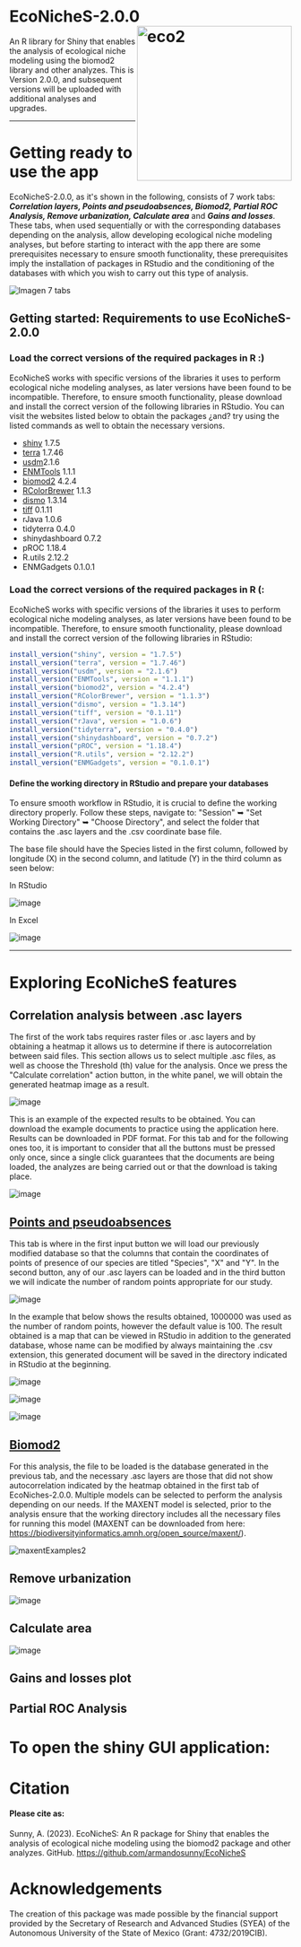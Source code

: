 # EcoNicheS-2.0.0 <img src="https://user-images.githubusercontent.com/25662791/244543343-ac0a9b00-a873-469d-ac33-4b49cba48a90.png" referrerpolicy="no-referrer" alt="eco2" align="right" height="276" />
An R library for Shiny that enables the analysis of ecological niche modeling using the biomod2 library and other analyzes. This is Version 2.0.0, and subsequent versions will be uploaded with additional analyses and upgrades. 

-----
# Getting ready to use the app
EcoNicheS-2.0.0, as it's shown in the following, consists of 7 work tabs: **_Correlation layers, Points and pseudoabsences, Biomod2, Partial ROC Analysis, Remove urbanization, Calculate area_** and **_Gains and losses_**. These tabs, when used sequentially or with the corresponding databases depending on the analysis, allow developing ecological niche modeling analyses, but before starting to interact with the app there are some prerequisites necessary to ensure smooth functionality, these prerequisites imply the installation of packages in RStudio and the conditioning of the databases with which you wish to carry out this type of analysis.

![Imagen 7 tabs](https://github.com/armandosunny/EcoNicheS-2.0.0/assets/25662791/07ac590c-b74a-4d92-8e4f-f30d71f9c6af)

## Getting started: Requirements to use EcoNicheS-2.0.0

### Load the correct versions of the required packages in R :)
EcoNicheS works with specific versions of the libraries it uses to perform ecological niche modeling analyses, as later versions have been found to be incompatible. Therefore, to ensure smooth functionality, please download and install the correct version of the following libraries in RStudio. You can visit the websites listed below to obtain the packages ¿and? try using the listed commands as well to obtain the necessary versions.

- [shiny](https://www.r-project.org/nosvn/pandoc/shiny.html) 1.7.5
- [terra](https://github.com/rspatial/terra) 1.7.46
- [usdm](https://rdrr.io/rforge/usdm/)2.1.6
- [ENMTools](https://github.com/danlwarren/ENMTools) 1.1.1
- [biomod2](http://cran.nexr.com/web/packages/ENMeval/vignettes/ENMeval-vignette.html) 4.2.4
- [RColorBrewer](https://rdrr.io/cran/RColorBrewer/) 1.1.3
- [dismo](https://github.com/rspatial/dismo) 1.3.14
- [tiff](https://cran.r-project.org/web/packages/tiff/index.html) 0.1.11
- rJava 1.0.6
- tidyterra 0.4.0
- shinydashboard 0.7.2
- pROC 1.18.4
- R.utils 2.12.2
- ENMGadgets 0.1.0.1

### Load the correct versions of the required packages in R (:
EcoNicheS works with specific versions of the libraries it uses to perform ecological niche modeling analyses, as later versions have been found to be incompatible. Therefore, to ensure smooth functionality, please download and install the correct version of the following libraries in RStudio:

``` r
install_version("shiny", version = "1.7.5")
install_version("terra", version = "1.7.46")
install_version("usdm", version = "2.1.6")
install_version("ENMTools", version = "1.1.1")	
install_version("biomod2", version = "4.2.4")
install_version("RColorBrewer", version = "1.1.3")
install_version("dismo", version = "1.3.14")
install_version("tiff", version = "0.1.11")
install_version("rJava", version = "1.0.6")
install_version("tidyterra", version = "0.4.0")
install_version("shinydashboard", version = "0.7.2")
install_version("pROC", version = "1.18.4")
install_version("R.utils", version = "2.12.2")
install_version("ENMGadgets", version = "0.1.0.1")
```

#### Define the working directory in RStudio and prepare your databases

To ensure smooth workflow in RStudio, it is crucial to define the working directory properly. Follow these steps, navigate to: "Session" ➥ "Set Working Directory" ➥ "Choose Directory", and select the folder that contains the .asc layers and the .csv coordinate base file.

The base file should have the Species listed in the first column, followed by longitude (X) in the second column, and latitude (Y) in the third column as seen below:

In RStudio

![image](https://github.com/armandosunny/EcoNicheS-2.0.0/assets/25662791/727045e3-cbc0-47b0-95d8-72cdc158b3fe)

In Excel

![image](https://github.com/armandosunny/EcoNicheS-2.0.0/assets/25662791/addc0249-104d-4133-9d13-5168d039eb79)

----

# Exploring EcoNicheS features
## Correlation analysis between .asc layers 

The first of the work tabs requires raster files or .asc layers and by obtaining a heatmap it allows us to determine if there is autocorrelation between said files.
This section allows us to select multiple .asc files, as well as choose the Threshold (th) value for the analysis. Once we press the "Calculate correlation" action button, in the white panel, we will obtain the generated heatmap image as a result.

![image](https://github.com/armandosunny/EcoNicheS-2.0.0/assets/25662791/3428e3eb-364f-4ae4-8b01-5e19f23f7abd)

This is an example of the expected results to be obtained. You can download the example documents to practice using the application here. Results can be downloaded in PDF format. For this tab and for the following ones too, it is important to consider that  all the buttons must be pressed only once, since a single click guarantees that the documents are being loaded, the analyzes are being carried out or that the download is taking place.

![image](https://github.com/armandosunny/EcoNicheS-2.0.0/assets/25662791/8d168349-7d40-420f-8e99-76c89b42dc2c)

## [Points and pseudoabsences](http://cran.nexr.com/web/packages/ENMeval/vignettes/ENMeval-vignette.html)

This tab is where in the first input button we will load our previously modified database so that the columns that contain the coordinates of points of presence of our species are titled "Species", "X" and "Y".
In the second button, any of our .asc layers can be loaded and in the third button we will indicate the number of random points appropriate for our study.

![image](https://github.com/armandosunny/EcoNicheS-2.0.0/assets/25662791/a37ba849-6c5e-422e-b26e-d1562e09e4ae)

In the example that below shows the results obtained, 1000000 was used as the number of random points, however the default value is 100. The result obtained is a map that can be viewed in RStudio in addition to the generated database, whose name can be modified by always maintaining the .csv extension, this generated document will be saved in the directory indicated in RStudio at the beginning.

![image](https://github.com/armandosunny/EcoNicheS-2.0.0/assets/25662791/a2919135-d8c8-4187-b617-b08ad3937077)


![image](https://github.com/armandosunny/EcoNicheS-2.0.0/assets/25662791/cb2f6514-d18b-481f-bb89-5cd3ffc00dfe)


![image](https://github.com/armandosunny/EcoNicheS-2.0.0/assets/25662791/afdad7e2-46fe-4b9e-982c-938401a86f08)



## [Biomod2](http://cran.nexr.com/web/packages/ENMeval/vignettes/ENMeval-vignette.html)


For this analysis, the file to be loaded is the database generated in the previous tab, and the necessary .asc layers are those that did not show autocorrelation indicated by the heatmap obtained in the first tab of EcoNiches-2.0.0.
Multiple models can be selected to perform the analysis depending on our needs. If the MAXENT model is selected, prior to the analysis ensure that the working directory includes all the necessary files for running this model (MAXENT can be downloaded from here: https://biodiversityinformatics.amnh.org/open_source/maxent/).

![maxentExamples2](https://github.com/armandosunny/EcoNicheS/assets/25662791/12819901-36ae-429a-a8b6-eb44dffce579)




## Remove urbanization

![image](https://github.com/armandosunny/EcoNicheS-2.0.0/assets/25662791/37fe587e-37bf-4728-86ae-76c8c0eafda2)

## Calculate area

![image](https://github.com/armandosunny/EcoNicheS-2.0.0/assets/25662791/109b585a-fac3-4160-99aa-f7bd7091b409)

## Gains and losses plot


## Partial ROC Analysis


# To open the shiny GUI application:



# Citation

#### Please cite as:

Sunny, A. (2023). EcoNicheS: An R package for Shiny that enables the analysis of ecological niche modeling using the biomod2 package and other analyzes. GitHub. https://github.com/armandosunny/EcoNicheS


# Acknowledgements

The creation of this package was made possible by the financial support provided by the Secretary of Research and Advanced Studies (SYEA) of the Autonomous University of the State of Mexico (Grant: 4732/2019CIB). 


